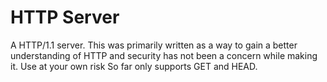 # HTTP Server
A HTTP/1.1 server. This was primarily written as a way to gain a better understanding of HTTP and security has not been a concern while making it. Use at your own risk
So far only supports GET and HEAD.
